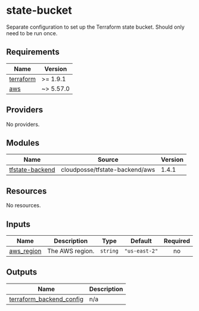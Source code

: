 # state-bucket

Separate configuration to set up the Terraform state bucket.
Should only need to be run once.

<!-- BEGIN_TF_DOCS -->
## Requirements

| Name | Version |
|------|---------|
| <a name="requirement_terraform"></a> [terraform](#requirement\_terraform) | >= 1.9.1 |
| <a name="requirement_aws"></a> [aws](#requirement\_aws) | ~> 5.57.0 |

## Providers

No providers.

## Modules

| Name | Source | Version |
|------|--------|---------|
| <a name="module_tfstate-backend"></a> [tfstate-backend](#module\_tfstate-backend) | cloudposse/tfstate-backend/aws | 1.4.1 |

## Resources

No resources.

## Inputs

| Name | Description | Type | Default | Required |
|------|-------------|------|---------|:--------:|
| <a name="input_aws_region"></a> [aws\_region](#input\_aws\_region) | The AWS region. | `string` | `"us-east-2"` | no |

## Outputs

| Name | Description |
|------|-------------|
| <a name="output_terraform_backend_config"></a> [terraform\_backend\_config](#output\_terraform\_backend\_config) | n/a |
<!-- END_TF_DOCS -->

